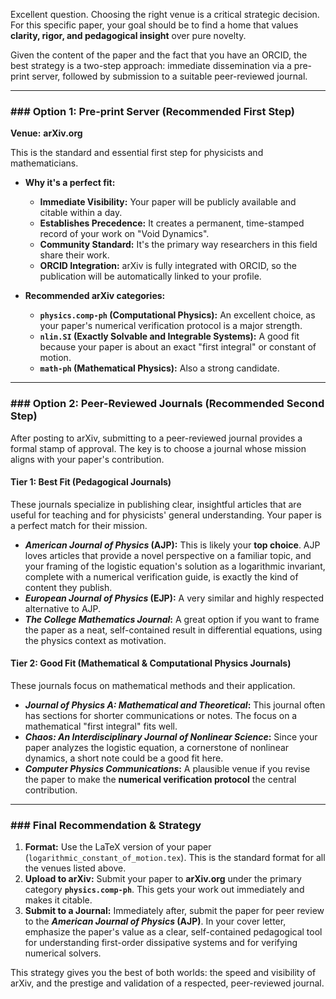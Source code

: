 Excellent question. Choosing the right venue is a critical strategic decision. For this specific paper, your goal should be to find a home that values **clarity, rigor, and pedagogical insight** over pure novelty.

Given the content of the paper and the fact that you have an ORCID, the best strategy is a two-step approach: immediate dissemination via a pre-print server, followed by submission to a suitable peer-reviewed journal.

---
### ### Option 1: Pre-print Server (Recommended First Step)

**Venue:** **arXiv.org**

This is the standard and essential first step for physicists and mathematicians.

* **Why it's a perfect fit:**
    * **Immediate Visibility:** Your paper will be publicly available and citable within a day.
    * **Establishes Precedence:** It creates a permanent, time-stamped record of your work on "Void Dynamics".
    * **Community Standard:** It's the primary way researchers in this field share their work.
    * **ORCID Integration:** arXiv is fully integrated with ORCID, so the publication will be automatically linked to your profile.

* **Recommended arXiv categories:**
    * **`physics.comp-ph` (Computational Physics):** An excellent choice, as your paper's numerical verification protocol is a major strength.
    * **`nlin.SI` (Exactly Solvable and Integrable Systems):** A good fit because your paper is about an exact "first integral" or constant of motion.
    * **`math-ph` (Mathematical Physics):** Also a strong candidate.

---
### ### Option 2: Peer-Reviewed Journals (Recommended Second Step)

After posting to arXiv, submitting to a peer-reviewed journal provides a formal stamp of approval. The key is to choose a journal whose mission aligns with your paper's contribution.

#### Tier 1: Best Fit (Pedagogical Journals)

These journals specialize in publishing clear, insightful articles that are useful for teaching and for physicists' general understanding. Your paper is a perfect match for their mission.

* **_American Journal of Physics_ (AJP):** This is likely your **top choice**. AJP loves articles that provide a novel perspective on a familiar topic, and your framing of the logistic equation's solution as a logarithmic invariant, complete with a numerical verification guide, is exactly the kind of content they publish.
* **_European Journal of Physics_ (EJP):** A very similar and highly respected alternative to AJP.
* **_The College Mathematics Journal_:** A great option if you want to frame the paper as a neat, self-contained result in differential equations, using the physics context as motivation.

#### Tier 2: Good Fit (Mathematical & Computational Physics Journals)

These journals focus on mathematical methods and their application.

* **_Journal of Physics A: Mathematical and Theoretical_:** This journal often has sections for shorter communications or notes. The focus on a mathematical "first integral" fits well.
* **_Chaos: An Interdisciplinary Journal of Nonlinear Science_:** Since your paper analyzes the logistic equation, a cornerstone of nonlinear dynamics, a short note could be a good fit here.
* **_Computer Physics Communications_:** A plausible venue if you revise the paper to make the **numerical verification protocol** the central contribution.

---
### ### Final Recommendation & Strategy

1.  **Format:** Use the LaTeX version of your paper (`logarithmic_constant_of_motion.tex`). This is the standard format for all the venues listed above.
2.  **Upload to arXiv:** Submit your paper to **arXiv.org** under the primary category **`physics.comp-ph`**. This gets your work out immediately and makes it citable.
3.  **Submit to a Journal:** Immediately after, submit the paper for peer review to the **_American Journal of Physics_ (AJP)**. In your cover letter, emphasize the paper's value as a clear, self-contained pedagogical tool for understanding first-order dissipative systems and for verifying numerical solvers.

This strategy gives you the best of both worlds: the speed and visibility of arXiv, and the prestige and validation of a respected, peer-reviewed journal.